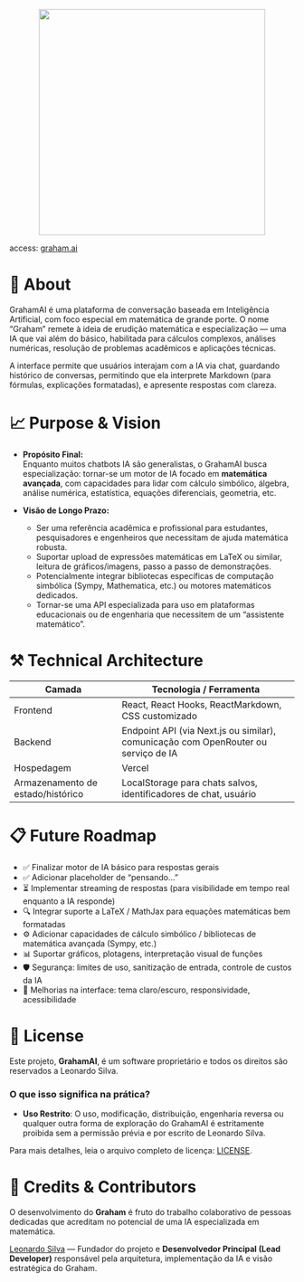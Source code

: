 <div align="center">

<a href='https://graham-ai-kappa.vercel.app/'><img src="./src/assets/img/logo.svg" width="400px"></a>
</div>

access: [graham.ai](https://graham-ai-kappa.vercel.app/)


# 📑 About

GrahamAI é uma plataforma de conversação baseada em Inteligência Artificial, com foco especial em matemática de grande porte. O nome “Graham” remete à ideia de erudição matemática e especialização — uma IA que vai além do básico, habilitada para cálculos complexos, análises numéricas, resolução de problemas acadêmicos e aplicações técnicas.

A interface permite que usuários interajam com a IA via chat, guardando histórico de conversas, permitindo que ela interprete Markdown (para fórmulas, explicações formatadas), e apresente respostas com clareza.


# 📈 Purpose & Vision

- **Propósito Final:**  
  Enquanto muitos chatbots IA são generalistas, o GrahamAI busca especialização: tornar-se um motor de IA focado em **matemática avançada**, com capacidades para lidar com cálculo simbólico, álgebra, análise numérica, estatística, equações diferenciais, geometria, etc.

- **Visão de Longo Prazo:**  
  - Ser uma referência acadêmica e profissional para estudantes, pesquisadores e engenheiros que necessitam de ajuda matemática robusta.  
  - Suportar upload de expressões matemáticas em LaTeX ou similar, leitura de gráficos/imagens, passo a passo de demonstrações.  
  - Potencialmente integrar bibliotecas específicas de computação simbólica (Sympy, Mathematica, etc.) ou motores matemáticos dedicados.  
  - Tornar-se uma API especializada para uso em plataformas educacionais ou de engenharia que necessitem de um “assistente matemático”.


# ⚒️ Technical Architecture

| Camada | Tecnologia / Ferramenta |
|---|---|
| Frontend | React, React Hooks, ReactMarkdown, CSS customizado |
| Backend | Endpoint API (via Next.js ou similar), comunicação com OpenRouter ou serviço de IA |
| Hospedagem | Vercel |
| Armazenamento de estado/histórico | LocalStorage para chats salvos, identificadores de chat, usuário |


# 📋 Future Roadmap

- ✅ Finalizar motor de IA básico para respostas gerais  
- ✅ Adicionar placeholder de “pensando…”  
- ⏳ Implementar streaming de respostas (para visibilidade em tempo real enquanto a IA responde)  
- 🔍 Integrar suporte a LaTeX / MathJax para equações matemáticas bem formatadas  
- ⚙️ Adicionar capacidades de cálculo simbólico / bibliotecas de matemática avançada (Sympy, etc.)  
- 📊 Suportar gráficos, plotagens, interpretação visual de funções  
- 🛡️ Segurança: limites de uso, sanitização de entrada, controle de custos da IA  
- 📱 Melhorias na interface: tema claro/escuro, responsividade, acessibilidade


# 📜 License

Este projeto, **GrahamAI**, é um software proprietário e todos os direitos são reservados a Leonardo Silva.

### O que isso significa na prática?

- **Uso Restrito**: O uso, modificação, distribuição, engenharia reversa ou qualquer outra forma de exploração do GrahamAI é estritamente proibida sem a permissão prévia e por escrito de Leonardo Silva.

Para mais detalhes, leia o arquivo completo de licença: [LICENSE](./LICENSE).


# 👥 Credits & Contributors

O desenvolvimento do **Graham** é fruto do trabalho colaborativo de pessoas dedicadas que acreditam no potencial de uma IA especializada em matemática.

[Leonardo Silva](https://www.linkedin.com/in/leeosilvp/) — Fundador do projeto e **Desenvolvedor Principal (Lead Developer)** responsável pela arquitetura, implementação da IA e visão estratégica do Graham.
